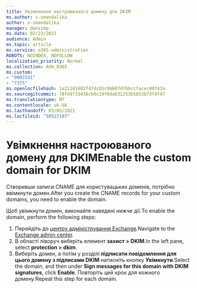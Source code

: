 ```yaml
---
title: Увімкнення настроюваного домену для DKIM
ms.author: v-smandalika
author: v-smandalika
manager: dansimp
ms.date: 02/23/2021
audience: Admin
ms.topic: article
ms.service: o365-administration
ROBOTS: NOINDEX, NOFOLLOW
localization_priority: Normal
ms.collection: Adm_O365
ms.custom:
- "9002531"
- "7375"
ms.openlocfilehash: 1a21101602f47dcb5c9b607d7bbccfacec00f43a
ms.sourcegitcommit: 78fe9f33438cb0c19f0dab31253b5853b73f4f47
ms.translationtype: MT
ms.contentlocale: uk-UA
ms.lasthandoff: 03/05/2021
ms.locfileid: "50527197"
---
```

# <a name="enable-the-custom-domain-for-dkim"></a><span data-ttu-id="3b12b-102">Увімкнення настроюваного домену для DKIM</span><span class="sxs-lookup"><span data-stu-id="3b12b-102">Enable the custom domain for DKIM</span></span>

<span data-ttu-id="3b12b-103">Створивши записи CNAME для користувацьких доменів, потрібно ввімкнути домен.</span><span class="sxs-lookup"><span data-stu-id="3b12b-103">After you create the CNAME records for your custom domains, you need to enable the domain.</span></span>

<span data-ttu-id="3b12b-104">Щоб увімкнути домен, виконайте наведені нижче дії.</span><span class="sxs-lookup"><span data-stu-id="3b12b-104">To enable the domain, perform the following steps:</span></span>

1. <span data-ttu-id="3b12b-105">Перейдіть до [центру адміністрування Exchange](https://outlook.office365.com/ecp/).</span><span class="sxs-lookup"><span data-stu-id="3b12b-105">Navigate to the [Exchange admin center](https://outlook.office365.com/ecp/).</span></span>
2. <span data-ttu-id="3b12b-106">В області ліворуч виберіть елемент **захист > DKIM**.</span><span class="sxs-lookup"><span data-stu-id="3b12b-106">In the left pane, select **protection > dkim**.</span></span>
3. <span data-ttu-id="3b12b-107">Виберіть домен, а потім у розділі **підписати повідомлення для цього домену з підписами DKIM** натисніть кнопку **Увімкнути**.</span><span class="sxs-lookup"><span data-stu-id="3b12b-107">Select the domain, and then under **Sign messages for this domain with DKIM signatures**, click **Enable**.</span></span> <span data-ttu-id="3b12b-108">Повторіть цей крок для кожного домену.</span><span class="sxs-lookup"><span data-stu-id="3b12b-108">Repeat this step for each domain.</span></span>


